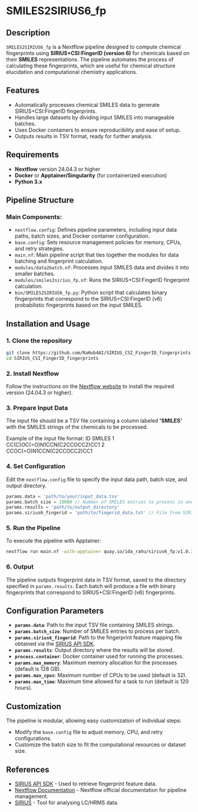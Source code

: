 # SMILES2SIRIUS6_fp

## Description

`SMILES2SIRIUS6_fp` is a Nextflow pipeline designed to compute chemical fingerprints using **SIRIUS+CSI:FingerID (version 6)** for chemicals based on their **SMILES** representations. The pipeline automates the process of calculating these fingerprints, which are useful for chemical structure elucidation and computational chemistry applications.

## Features

- Automatically processes chemical SMILES data to generate SIRIUS+CSI:FingerID fingerprints.
- Handles large datasets by dividing input SMILES into manageable batches.
- Uses Docker containers to ensure reproducibility and ease of setup.
- Outputs results in TSV format, ready for further analysis.
  
## Requirements

- **Nextflow** version 24.04.3 or higher
- **Docker** or **Apptainer/Singularity** (for containerized execution)
- **Python 3.x**

## Pipeline Structure

### Main Components:

- `nextflow.config`: Defines pipeline parameters, including input data paths, batch sizes, and Docker container configuration.
- `base.config`: Sets resource management policies for memory, CPUs, and retry strategies.
- `main.nf`: Main pipeline script that ties together the modules for data batching and fingerprint calculation.
- `modules/data2batch.nf`: Processes input SMILES data and divides it into smaller batches.
- `modules/smiles2sirius_fp.nf`: Runs the SIRIUS+CSI:FingerID fingerprint calculation.
- `bin/SMILES2SIRIUS6_fp.py`: Python script that calculates binary fingerprints that correspond to the SIRIUS+CSI:FingerID (v6) probabilistic fingerprints based on the input SMILES.

## Installation and Usage

### 1. Clone the repository

```bash
git clone https://github.com/RaHub4AI/SIRIUS_CSI_FingerID_fingerprints.git
cd SIRIUS_CSI_FingerID_fingerprints
```

### 2. Install Nextflow

Follow the instructions on the [Nextflow website](https://www.nextflow.io/) to install the required version (24.04.3 or higher).

### 3. Prepare Input Data

The input file should be a TSV file containing a column labeled **'SMILES'** with the SMILES strings of the chemicals to be processed.

Example of the input file format:
ID    SMILES
1     CC(C)OC(=O)N1CCN(C2CCOCC2)CC1
2     CCOC(=O)N1CCN(C2CCOCC2)CC1

### 4. Set Configuration

Edit the `nextflow.config` file to specify the input data path, batch size, and output directory.

```groovy
params.data = 'path/to/your/input_data.tsv'
params.batch_size = 10000 // Number of SMILES entries to process in one batch
params.results = 'path/to/output_directory'
params.sirius6_fingerid = 'path/to/fingerid_data.txt' // File from SIRIUS API SDK
```

### 5. Run the Pipeline
To execute the pipeline with Apptainer:
```bash
nextflow run main.nf -with-apptainer quay.io/ida_rahu/sirius6_fp:v1.0.1
```
### 6. Output
The pipeline outputs fingerprint data in TSV format, saved to the directory specified in `params.results`. Each batch will produce a file with binary fingerprints that correspond to SIRIUS+CSI:FingerID (v6) fingerprints.

## Configuration Parameters

- **`params.data`**: Path to the input TSV file containing SMILES strings.
- **`params.batch_size`**: Number of SMILES entries to process per batch.
- **`params.sirius6_fingerid`**: Path to the fingerprint feature mapping file obtained via the [SIRIUS API SDK](https://github.com/sirius-ms/sirius-client-openAPI).
- **`params.results`**: Output directory where the results will be stored.
- **`process.container`**: Docker container used for running the processes.
- **`params.max_memory`**: Maximum memory allocation for the processes (default is 128 GB).
- **`params.max_cpus`**: Maximum number of CPUs to be used (default is 32).
- **`params.max_time`**: Maximum time allowed for a task to run (default is 120 hours).

## Customization

The pipeline is modular, allowing easy customization of individual steps:

- Modify the `base.config` file to adjust memory, CPU, and retry configurations.
- Customize the batch size to fit the computational resources or dataset size.

## References

- [SIRIUS API SDK](https://github.com/sirius-ms/sirius-client-openAPI) - Used to retrieve fingerprint feature data.
- [Nextflow Documentation](https://www.nextflow.io/docs/latest/index.html) - Nextflow official documentation for pipeline management.
- [SIRIUS](https://bio.informatik.uni-jena.de/software/sirius/) - Tool for analysing LC/HRMS data.

